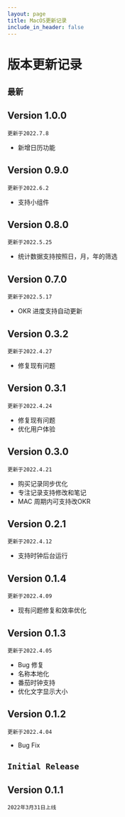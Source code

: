 ```yaml
---
layout: page
title: MacOS更新记录
include_in_header: false
---
```


# 版本更新记录




## `最新`

## Version 1.0.0

`更新于2022.7.8`

* 新增日历功能
## Version 0.9.0

`更新于2022.6.2`

* 支持小组件
## Version 0.8.0

`更新于2022.5.25`

* 统计数据支持按照日，月，年的筛选

## Version 0.7.0

`更新于2022.5.17`

* OKR 进度支持自动更新
## Version 0.3.2

`更新于2022.4.27`

* 修复现有问题

## Version 0.3.1

`更新于2022.4.24`

* 修复现有问题
* 优化用户体验

## Version 0.3.0

`更新于2022.4.21`

* 购买记录同步优化
* 专注记录支持修改和笔记
* MAC 周期内可支持改OKR

## Version 0.2.1

`更新于2022.4.12`

* 支持时钟后台运行

## Version 0.1.4

`更新于2022.4.09`

* 现有问题修复和效率优化

## Version 0.1.3

`更新于2022.4.05`

* Bug 修复
* 名称本地化
* 番茄时钟支持
* 优化文字显示大小


## Version 0.1.2

`更新于2022.4.04`

* Bug Fix



## `Initial Release`

## Version 0.1.1
`2022年3月31日上线`
